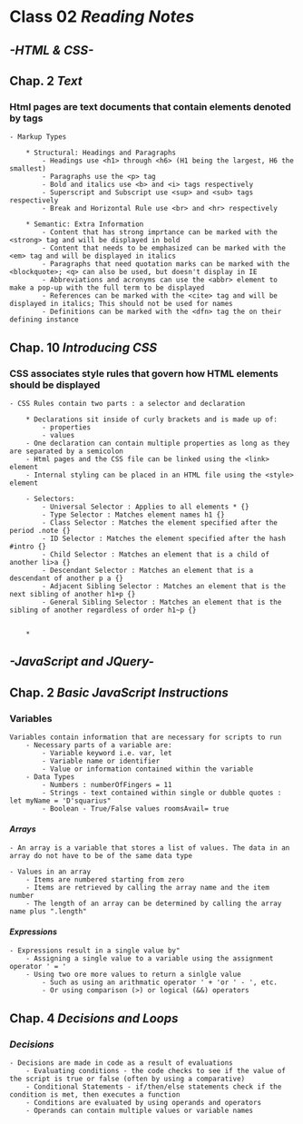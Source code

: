 # Class 02 *Reading Notes*

## *-HTML & CSS-*

## Chap. 2 *Text*

### Html pages are text documents that contain elements denoted by tags

    - Markup Types

        * Structural: Headings and Paragraphs
            - Headings use <h1> through <h6> (H1 being the largest, H6 the smallest)
            - Paragraphs use the <p> tag
            - Bold and italics use <b> and <i> tags respectively
            - Superscript and Subscript use <sup> and <sub> tags respectively
            - Break and Horizontal Rule use <br> and <hr> respectively

        * Semantic: Extra Information
            - Content that has strong imprtance can be marked with the <strong> tag and will be displayed in bold
            - Content that needs to be emphasized can be marked with the <em> tag and will be displayed in italics
            - Paragraphs that need quotation marks can be marked with the <blockquote>; <q> can also be used, but doesn't display in IE
            - Abbreviations and acronyms can use the <abbr> element to make a pop-up with the full term to be displayed
            - References can be marked with the <cite> tag and will be displayed in italics; This should not be used for names
            - Definitions can be marked with the <dfn> tag the on their defining instance

## Chap. 10 *Introducing CSS*

### CSS associates style rules that govern how HTML elements should be displayed

    - CSS Rules contain two parts : a selector and declaration

        * Declarations sit inside of curly brackets and is made up of:
            - properties
            - values
        - One declaration can contain multiple properties as long as they are separated by a semicolon
        - Html pages and the CSS file can be linked using the <link> element
        - Internal styling can be placed in an HTML file using the <style> element

        - Selectors:
            - Universal Selector : Applies to all elements * {}
            - Type Selector : Matches element names h1 {}
            - Class Selector : Matches the element specified after the period .note {}
            - ID Selector : Matches the element specified after the hash #intro {}
            - Child Selector : Matches an element that is a child of another li>a {}
            - Descendant Selector : Matches an element that is a descendant of another p a {}
            - Adjacent Sibling Selector : Matches an element that is the next sibling of another h1+p {}
            - General Sibling Selector : Matches an element that is the sibling of another regardless of order h1~p {}

        
        * 

## *-JavaScript and JQuery-*

## Chap. 2 *Basic JavaScript Instructions*

### Variables

    Variables contain information that are necessary for scripts to run
        - Necessary parts of a variable are:
            - Variable keyword i.e. var, let
            - Variable name or identifier
            - Value or information contained within the variable
        - Data Types
            - Numbers : numberOfFingers = 11
            - Strings - text contained within single or dubble quotes : let myName = 'D'squarius"
            - Boolean - True/False values roomsAvail= true

#### *Arrays*

    - An array is a variable that stores a list of values. The data in an array do not have to be of the same data type

    - Values in an array
        - Items are numbered starting from zero
        - Items are retrieved by calling the array name and the item number
        - The length of an array can be determined by calling the array name plus ".length"

#### *Expressions*

    - Expressions result in a single value by"
        - Assigning a single value to a variable using the assignment operator ' = '
        - Using two ore more values to return a sinlgle value
            - Such as using an arithmatic operator ' + 'or ' - ', etc.
            - Or using comparison (>) or logical (&&) operators

## Chap. 4 *Decisions and Loops*

### *Decisions*

    - Decisions are made in code as a result of evaluations
        - Evaluating conditions - the code checks to see if the value of the script is true or false (often by using a comparative)
        - Conditional Statements - if/then/else statements check if the condition is met, then executes a function
        - Conditions are evaluated by using operands and operators
        - Operands can contain multiple values or variable names
